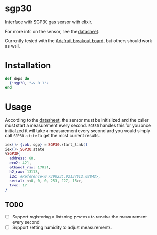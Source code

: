 # sgp30
Interface with SGP30 gas sensor with elixir.

For more info on the sensor, see the [datasheet](https://www.mouser.com/datasheet/2/682/Sensirion_Gas_Sensors_SGP30_Datasheet_EN-1148053.pdf).

Currently tested with the [Adafruit breakout board](https://www.adafruit.com/product/3709),
but others should work as well.

# Installation

```elixir
def deps do
  {:sgp30, "~> 0.1"}
end
```

# Usage

According to the [datasheet](https://www.mouser.com/datasheet/2/682/Sensirion_Gas_Sensors_SGP30_Datasheet_EN-1148053.pdf), the sensor must
be initialized and the caller must start a measurement every second.
`SGP30` handles this for you once initialized it will take a measurement
every second and you would simply call `SGP30.state` to get the
most current results.

```elixir
iex()> {:ok, sgp} = SGP30.start_link()
iex()> SGP30.state
%SGP30{
  address: 88,
  eco2: 421,
  ethanol_raw: 17934,
  h2_raw: 13113,
  i2c: #Reference<0.7390235.92137012.02842>,
  serial: <<0, 0, 0, 253, 127, 15>>,
  tvoc: 17
}
```

## TODO
- [ ] Support registering a listening process to receive the
measurement every second
- [ ] Support setting humidity to adjust measurements.
